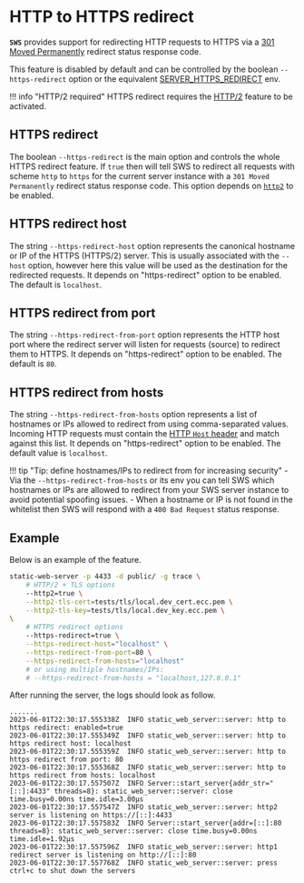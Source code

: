 # HTTP to HTTPS redirect

**`SWS`** provides support for redirecting HTTP requests to HTTPS via a [301 Moved Permanently](https://developer.mozilla.org/en-US/docs/Web/HTTP/Status/301) redirect status response code.

This feature is disabled by default and can be controlled by the boolean `--https-redirect` option or the equivalent [SERVER_HTTPS_REDIRECT](./../configuration/environment-variables.md#server_https_redirect) env.

!!! info "HTTP/2 required"
    HTTPS redirect requires the [HTTP/2](../features/http2-tls.md) feature to be activated.

## HTTPS redirect
The boolean `--https-redirect` is the main option and controls the whole HTTPS redirect feature. If `true` then will tell SWS to redirect all requests with scheme `http` to `https` for the current server instance with a `301 Moved Permanently` redirect status response code. 
This option depends on [`http2`](../features/http2-tls.md) to be enabled.

## HTTPS redirect host
The string `--https-redirect-host` option represents the canonical hostname or IP of the HTTPS (HTTPS/2) server. This is usually associated with the `--host` option, however here this value will be used as the destination for the redirected requests.
It depends on "https-redirect" option to be enabled. The default is `localhost`.

## HTTPS redirect from port
The string `--https-redirect-from-port` option represents the HTTP host port where the redirect server will listen for requests (source) to redirect them to HTTPS. It depends on "https-redirect" option to be enabled. The default is `80`.

## HTTPS redirect from hosts
The string `--https-redirect-from-hosts` option represents a list of hostnames or IPs allowed to redirect from using comma-separated values. Incoming HTTP requests must contain the [HTTP `Host` header](https://developer.mozilla.org/en-US/docs/Web/HTTP/Headers/Host) and match against this list. It depends on "https-redirect" option to be enabled. The default value is `localhost`.

!!! tip "Tip: define hostnames/IPs to redirect from for increasing security"
    - Via the `--https-redirect-from-hosts` or its env you can tell SWS which hostnames or IPs are allowed to redirect from your SWS server instance to avoid potential spoofing issues.
    - When a hostname or IP is not found in the whitelist then SWS will respond with a `400 Bad Request` status response.

## Example

Below is an example of the feature.

```sh
static-web-server -p 4433 -d public/ -g trace \
    # HTTP/2 + TLS options
    --http2=true \
    --http2-tls-cert=tests/tls/local.dev_cert.ecc.pem \
    --http2-tls-key=tests/tls/local.dev_key.ecc.pem \
\
    # HTTPS redirect options
    --https-redirect=true \
    --https-redirect-host="localhost" \
    --https-redirect-from-port=80 \
    --https-redirect-from-hosts="localhost"
    # or using multiple hostnames/IPs:
    # --https-redirect-from-hosts = "localhost,127.0.0.1"
```

After running the server, the logs should look as follow.

```log
.......
2023-06-01T22:30:17.555338Z  INFO static_web_server::server: http to https redirect: enabled=true
2023-06-01T22:30:17.555349Z  INFO static_web_server::server: http to https redirect host: localhost
2023-06-01T22:30:17.555359Z  INFO static_web_server::server: http to https redirect from port: 80
2023-06-01T22:30:17.555368Z  INFO static_web_server::server: http to https redirect from hosts: localhost
2023-06-01T22:30:17.557507Z  INFO Server::start_server{addr_str="[::]:4433" threads=8}: static_web_server::server: close time.busy=0.00ns time.idle=3.00µs
2023-06-01T22:30:17.557547Z  INFO static_web_server::server: http2 server is listening on https://[::]:4433
2023-06-01T22:30:17.557583Z  INFO Server::start_server{addr=[::]:80 threads=8}: static_web_server::server: close time.busy=0.00ns time.idle=1.92µs
2023-06-01T22:30:17.557596Z  INFO static_web_server::server: http1 redirect server is listening on http://[::]:80
2023-06-01T22:30:17.557768Z  INFO static_web_server::server: press ctrl+c to shut down the servers
```
